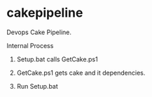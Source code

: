 # cakepipeline
Devops Cake Pipeline.


Internal Process
1. Setup.bat calls GetCake.ps1
2. GetCake.ps1 gets cake and it dependencies.



1. Run Setup.bat
